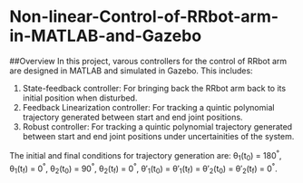 # Non-linear-Control-of-RRbot-arm-in-MATLAB-and-Gazebo
##Overview
In this project, varous controllers for the control of RRbot arm are designed in MATLAB and simulated in Gazebo. This includes:
1. State-feedback controller: For bringing back the RRbot arm back to its initial position when disturbed.
2. Feedback Linearization controller: For tracking a quintic polynomial trajectory generated between start and end joint positions.
3. Robust controller: For tracking a quintic polynomial trajectory generated between start and end joint positions under uncertainities of the system.

The initial and final conditions for trajectory generation are: &theta;<sub>1</sub>(t<sub>0</sub>) = 180<sup>&deg;</sup>, &theta;<sub>1</sub>(t<sub>f</sub>) = 0<sup>&deg;</sup>, &theta;<sub>2</sub>(t<sub>0</sub>) = 90<sup>&deg;</sup>, &theta;<sub>2</sub>(t<sub>f</sub>) = 0<sup>&deg;</sup>, &theta;&prime;<sub>1</sub>(t<sub>0</sub>) =  &theta;&prime;<sub>1</sub>(t<sub>f</sub>) =  &theta;&prime;<sub>2</sub>(t<sub>0</sub>) =  &theta;&prime;<sub>2</sub>(t<sub>f</sub>) = 0<sup>&deg;</sup>. 
